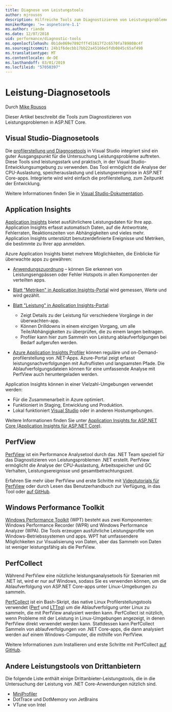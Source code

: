 ```yaml
---
title: Diagnose von Leistungstools
author: mjrousos
description: Hilfreiche Tools zum Diagnostizieren von Leistungsproblemen in ASP.NET Core-apps.
monikerRange: '>= aspnetcore-1.1'
ms.author: riande
ms.date: 12/07/2018
uid: performance/diagnostic-tools
ms.openlocfilehash: 0b1de069e7892fff451617f2c6570fa789808c4f
ms.sourcegitcommit: 24b1f6decbb17bb22a45166e5fdb0845c65af498
ms.translationtype: MT
ms.contentlocale: de-DE
ms.lasthandoff: 03/01/2019
ms.locfileid: "57050397"
---
```

# <a name="performance-diagnostic-tools"></a>Leistung-Diagnosetools

Durch [Mike Rousos](https://github.com/mjrousos)

Dieser Artikel beschreibt die Tools zum Diagnostizieren von Leistungsproblemen in ASP.NET Core.

## <a name="visual-studio-diagnostic-tools"></a>Visual Studio-Diagnosetools

Die [profilerstellung und Diagnosetools](/visualstudio/profiling) in Visual Studio integriert sind ein guter Ausgangspunkt für die Untersuchung Leistungsprobleme auftreten. Diese Tools sind leistungsstark und praktisch, in der Visual Studio-Entwicklungsumgebung zu verwenden. Das Tool ermöglicht die Analyse der CPU-Auslastung, speicherauslastung und Leistungsereignisse in ASP.NET Core-apps. Integrierte wird wird einfach die profilerstellung, zum Zeitpunkt der Entwicklung.

Weitere Informationen finden Sie in [Visual Studio-Dokumentation](/visualstudio/profiling/profiling-overview).

## <a name="application-insights"></a>Application Insights

[Application Insights](/azure/application-insights/app-insights-overview) bietet ausführlichere Leistungsdaten für Ihre app. Application Insights erfasst automatisch Daten, auf die Antwortrate, Fehlerraten, Reaktionszeiten von Abhängigkeiten und vieles mehr. Application Insights unterstützt benutzerdefinierte Ereignisse und Metriken, die bestimmte zu Ihrer app anmelden.

Azure Application Insights bietet mehrere Möglichkeiten, die Einblicke für überwachte apps zu gewähren:

- [Anwendungszuordnung](/azure/application-insights/app-insights-app-map) – können Sie erkennen von Leistungsengpässen oder Fehler Hotspots in allen Komponenten der verteilten apps.
- [Blatt "Metriken" in Application Insights-Portal](/azure/application-insights/app-insights-metrics-explorer?toc=/azure/azure-monitor/toc.json) wird gemessen, Werte und wird gezählt.
- [Blatt "Leistung" in Application Insights-Portal](/azure/application-insights/app-insights-tutorial-performance):

  - Zeigt Details zu der Leistung für verschiedene Vorgänge in der überwachten-app.
  - Können Drilldowns in einem einzigen Vorgang, um alle Teile/Abhängigkeiten zu überprüfen, die zu einem langen beitragen.
  - Profiler kann hier zum Sammeln von Leistung ablaufverfolgungen bei Bedarf aufgerufen werden.

- [Azure Application Insights Profiler](/azure/azure-monitor/app/profiler) können reguläre und on-Demand-profilerstellung von .NET-Apps.  Azure-Portal zeigt erfasst leistungsnachverfolgungen mit Aufruflisten und langsamsten Pfade. Die Ablaufverfolgungsdateien können für eine umfassende Analyse mit PerfView auch heruntergeladen werden.

Application Insights können in einer Vielzahl-Umgebungen verwendet werden:

* Für die Zusammenarbeit in Azure optimiert.
* Funktioniert in Staging, Entwicklung und Produktion.
* Lokal funktioniert [Visual Studio](/azure/application-insights/app-insights-visual-studio) oder in anderen Hostumgebungen.

Weitere Informationen finden Sie unter [Application Insights for ASP.NET Core (Application Insights für ASP.NET Core)](/azure/application-insights/app-insights-asp-net-core).

## <a name="perfview"></a>PerfView

[PerfView](https://github.com/Microsoft/perfview) ist ein Performance Analysetool durch das .NET Team speziell für das Diagnostizieren von Leistungsproblemen .NET erstellt. PerfView ermöglicht die Analyse der CPU-Auslastung, Arbeitsspeicher und GC Verhalten, Leistungsereignisse und gesamtbetrachtungszeit.

Erfahren Sie mehr über PerfView und erste Schritte mit [Videotutorials für PerfView](http://channel9.msdn.com/Series/PerfView-Tutorial) oder durch Lesen das Benutzerhandbuch zur Verfügung, in das Tool oder [auf GitHub](https://github.com/Microsoft/perfview).

## <a name="windows-performance-toolkit"></a>Windows Performance Toolkit

[Windows Performance Toolkit](/windows-hardware/test/wpt/) (WPT) besteht aus zwei Komponenten: Windows Performance Recorder (WPR) und Windows Performance Analyzer (WPA). Die Tools erzeugen ausführliche Leistungsprofile von Windows-Betriebssystemen und apps. WPT hat umfassendere Möglichkeiten zur Visualisierung von Daten, aber das Sammeln von Daten ist weniger leistungsfähig als die PerfView.

## <a name="perfcollect"></a>PerfCollect

Während PerfView eine nützliche leistungsanalysetools für Szenarien mit .NET ist, wird er nur auf Windows, sodass Sie es verwenden können, um die Ablaufverfolgung von ASP.NET Core-apps unter Linux-Umgebungen zu sammeln.

[PerfCollect](https://github.com/dotnet/coreclr/blob/master/Documentation/project-docs/linux-performance-tracing.md) ist ein Bash-Skript, das native Linux Profilerstellungstools verwendet ([Perf](https://perf.wiki.kernel.org/index.php/Main_Page) und [LTTng](https://lttng.org/)) um die Ablaufverfolgung unter Linux zu sammeln, die mit PerfView analysiert werden kann. PerfCollect ist nützlich, wenn Probleme mit der Leistung in Linux-Umgebungen angezeigt, in denen PerfView direkt verwendet werden kann. Stattdessen kann PerfCollect Sammeln von ablaufverfolgungen von .NET Core-apps, die dann analysiert werden auf einem Windows-Computer, die mithilfe von PerfView.

Weitere Informationen zum Installieren und erste Schritte mit PerfCollect [auf GitHub](https://github.com/dotnet/coreclr/blob/master/Documentation/project-docs/linux-performance-tracing.md).

## <a name="other-third-party-performance-tools"></a>Andere Leistungstools von Drittanbietern

Die folgende Liste enthält einige Drittanbieter-Leistungstools, die in die Untersuchung der Leistung von .NET Core-Anwendungen nützlich sind.

- [MiniProfiler](https://miniprofiler.com/)
- DotTrace und DotMemory von JetBrains
- VTune von Intel
